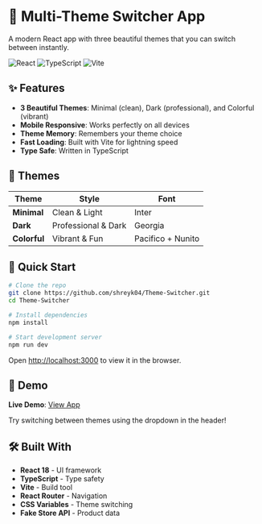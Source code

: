 # 🎨 Multi-Theme Switcher App

A modern React app with three beautiful themes that you can switch between instantly.

![React](https://img.shields.io/badge/React-18-blue?logo=react)
![TypeScript](https://img.shields.io/badge/TypeScript-5.0-blue?logo=typescript)
![Vite](https://img.shields.io/badge/Vite-4.4-purple?logo=vite)

## ✨ Features

- **3 Beautiful Themes**: Minimal (clean), Dark (professional), and Colorful (vibrant)
- **Mobile Responsive**: Works perfectly on all devices
- **Theme Memory**: Remembers your theme choice
- **Fast Loading**: Built with Vite for lightning speed
- **Type Safe**: Written in TypeScript

## 🎯 Themes

| Theme        | Style               | Font              |
| ------------ | ------------------- | ----------------- |
| **Minimal**  | Clean & Light       | Inter             |
| **Dark**     | Professional & Dark | Georgia           |
| **Colorful** | Vibrant & Fun       | Pacifico + Nunito |

## 🚀 Quick Start

```bash
# Clone the repo
git clone https://github.com/shreyk04/Theme-Switcher.git
cd Theme-Switcher

# Install dependencies
npm install

# Start development server
npm run dev
```

Open [http://localhost:3000](http://localhost:3000) to view it in the browser.

## 📱 Demo

**Live Demo**: [View App](https://your-app-name.vercel.app)

Try switching between themes using the dropdown in the header!

## 🛠️ Built With

- **React 18** - UI framework
- **TypeScript** - Type safety
- **Vite** - Build tool
- **React Router** - Navigation
- **CSS Variables** - Theme switching
- **Fake Store API** - Product data
